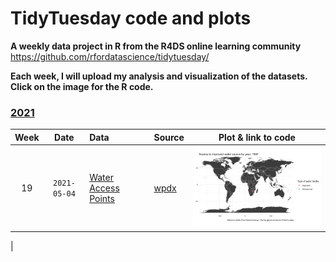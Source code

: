 # TidyTuesday code and plots

**A weekly data project in R from the R4DS online learning community**
https://github.com/rfordatascience/tidytuesday/

**Each week, I will upload my analysis and visualization of the datasets. Click on the image for the R code.**


### [2021](2021/)

| Week | Date | Data | Source | Plot & link to code |
| :---: | :----: | :--- | :--- | :---: |
| 19 | `2021-05-04` | [Water Access Points](https://github.com/rfordatascience/tidytuesday/blob/master/data/2021/2021-05-04/readme.md) | [wpdx](https://www.waterpointdata.org/) | <a href="2021/20210504_WaterAccessPoints/tidytuesday_20210504.R"> <img src="2021/20210504_WaterAccessPoints/WaterAccessPoints_plot.gif" width="400"></a>|
|